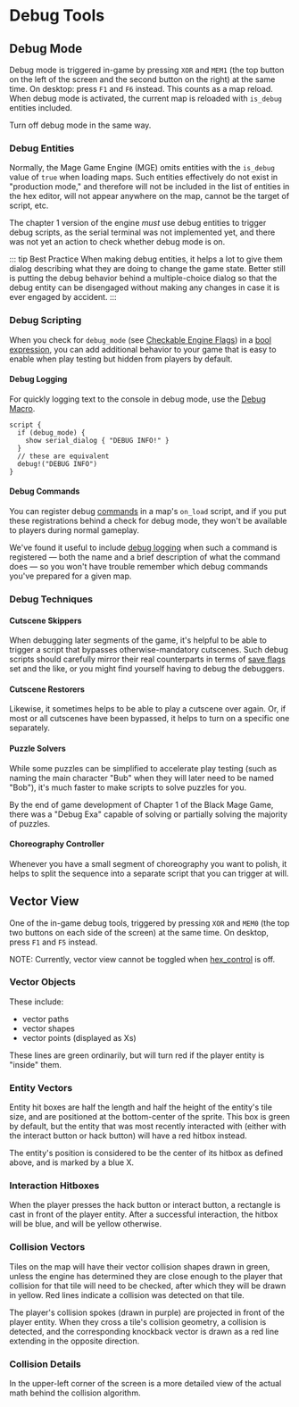 # Debug Tools

## Debug Mode

Debug mode is triggered in-game by pressing `XOR` and `MEM1` (the top button on the left of the screen and the second button on the right) at the same time. On desktop: press `F1` and `F6` instead. This counts as a map reload. When debug mode is activated, the current map is reloaded with `is_debug` entities included.

Turn off debug mode in the same way.

### Debug Entities

Normally, the Mage Game Engine (MGE) omits entities with the `is_debug` value of `true` when loading maps. Such entities effectively do not exist in "production mode," and therefore will not be included in the list of entities in the hex editor, will not appear anywhere on the map, cannot be the target of script, etc.

The chapter 1 version of the engine *must* use debug entities to trigger debug scripts, as the serial terminal was not implemented yet, and there was not yet an action to check whether debug mode is on.

::: tip Best Practice
When making debug entities, it helps a lot to give them dialog describing what they are doing to change the game state. Better still is putting the debug behavior behind a multiple-choice dialog so that the debug entity can be disengaged without making any changes in case it is ever engaged by accident.
:::

### Debug Scripting

When you check for `debug_mode` (see [Checkable Engine Flags](state#checkable-engine-flags)) in a [bool expression](expressions_and_operators#bool-expressions), you can add additional behavior to your game that is easy to enable when play testing but hidden from players by default.

#### Debug Logging

For quickly logging text to the console in debug mode, use the [Debug Macro](macros#debug).

```mgs{2,3,4,6}
script {
  if (debug_mode) {
    show serial_dialog { "DEBUG INFO!" }
  }
  // these are equivalent
  debug!("DEBUG INFO")
}
```

#### Debug Commands

You can register debug [commands](commands) in a map's `on_load` script, and if you put these registrations behind a check for debug mode, they won't be available to players during normal gameplay.

We've found it useful to include [debug logging](#debug-logging) when such a command is registered — both the name and a brief description of what the command does — so you won't have trouble remember which debug commands you've prepared for a given map.

### Debug Techniques

#### Cutscene Skippers

When debugging later segments of the game, it's helpful to be able to trigger a script that bypasses otherwise-mandatory cutscenes. Such debug scripts should carefully mirror their real counterparts in terms of [save flags](state#save-flags) set and the like, or you might find yourself having to debug the debuggers.

#### Cutscene Restorers

Likewise, it sometimes helps to be able to play a cutscene over again. Or, if most or all cutscenes have been bypassed, it helps to turn on a specific one separately.

#### Puzzle Solvers

While some puzzles can be simplified to accelerate play testing (such as naming the main character "Bub" when they will later need to be named "Bob"), it's much faster to make scripts to solve puzzles for you.

By the end of game development of Chapter 1 of the Black Mage Game, there was a "Debug Exa" capable of solving or partially solving the majority of puzzles.

#### Choreography Controller

Whenever you have a small segment of choreography you want to polish, it helps to split the sequence into a separate script that you can trigger at will.

## Vector View

One of the in-game debug tools, triggered by pressing `XOR` and `MEM0` (the top two buttons on each side of the screen) at the same time. On desktop, press `F1` and `F5` instead.

NOTE: Currently, vector view cannot be toggled when [hex_control](state#engine-flags) is off.

### Vector Objects

These include:

- vector paths
- vector shapes
- vector points (displayed as Xs)

These lines are green ordinarily, but will turn red if the player entity is "inside" them.

### Entity Vectors

Entity hit boxes are half the length and half the height of the entity's tile size, and are positioned at the bottom-center of the sprite. This box is green by default, but the entity that was most recently interacted with (either with the interact button or hack button) will have a red hitbox instead.

The entity's position is considered to be the center of its hitbox as defined above, and is marked by a blue X.

### Interaction Hitboxes

When the player presses the hack button or interact button, a rectangle is cast in front of the player entity. After a successful interaction, the hitbox will be blue, and will be yellow otherwise.

### Collision Vectors

Tiles on the map will have their vector collision shapes drawn in green, unless the engine has determined they are close enough to the player that collision for that tile will need to be checked, after which they will be drawn in yellow. Red lines indicate a collision was detected on that tile.

The player's collision spokes (drawn in purple) are projected in front of the player entity. When they cross a tile's collision geometry, a collision is detected, and the corresponding knockback vector is drawn as a red line extending in the opposite direction.

### Collision Details

In the upper-left corner of the screen is a more detailed view of the actual math behind the collision algorithm.
